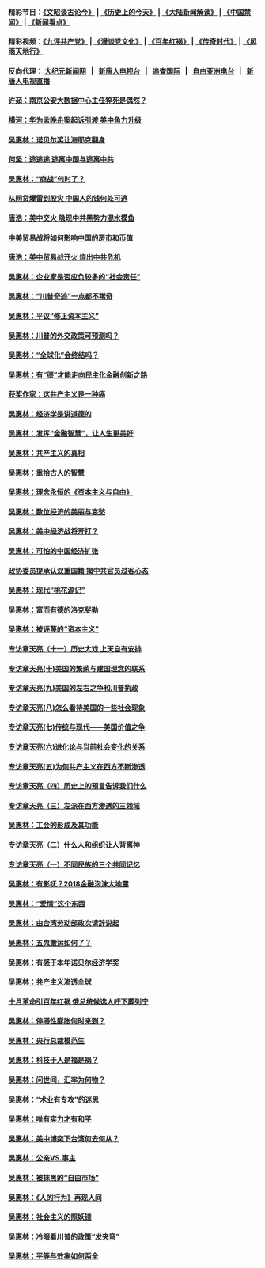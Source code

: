 #### 精彩节目：[《文昭谈古论今》](http://155.138.205.71/wenzhao) | [《历史上的今天》](http://155.138.205.71/today-in-history) | [《大陆新闻解读》](http://155.138.205.71/ntdtv-comedy) | [《中国禁闻》](http://155.138.205.71/ntdtv-news) | [《新闻看点》](http://155.138.205.71/news-insight) 

 #### 精彩视频：[《九评共产党》](http://155.138.205.71:10000/videos/jiuping) | [《漫谈党文化》](http://155.138.205.71:10000/videos/mtdwh) | [《百年红祸》](http://155.138.205.71:10000/videos/bnhh) | [《传奇时代》](http://155.138.205.71:10000/videos/legend) | [《风雨天地行》](http://155.138.205.71:10000/videos/fytdx) 

 #### 反向代理： [大纪元新闻网](http://155.138.205.71:10080/) &nbsp;&nbsp;|&nbsp;&nbsp; [新唐人电视台](http://155.138.205.71:8000/) &nbsp;&nbsp;|&nbsp;&nbsp; [追查国际](http://155.138.205.71:10010/) &nbsp;&nbsp;|&nbsp;&nbsp; [自由亚洲电台](http://155.138.205.71:9800/) &nbsp;&nbsp;|&nbsp;&nbsp; [新唐人电视直播](http://155.138.205.71/) 

#### [许茹：南京公安大数据中心主任猝死是偶然？](../pages/nsc423/n11064744.md?t=02240037) 

#### [横河：华为孟晚舟案起诉引渡 美中角力升级](../pages/nsc423/n11027230.md?t=02240037) 

#### [吴惠林：诺贝尔奖让海耶克翻身](../pages/nsc423/n10890049.md?t=02240037) 

#### [何坚：逃逃逃 逃离中国与逃离中共](../pages/nsc423/n10592891.md?t=02240037) 

#### [吴惠林：“商战”何时了？](../pages/nsc423/n10573558.md?t=02240037) 

#### [从网贷爆雷到股灾 中国人的钱何处可逃](../pages/nsc423/n10572800.md?t=02240037) 

#### [唐浩：美中交火 隐现中共黑势力混水摸鱼](../pages/nsc423/n10544040.md?t=02240037) 

#### [中美贸易战将如何影响中国的房市和币值](../pages/nsc423/n10543697.md?t=02240037) 

#### [唐浩：美中贸易战开火 烧出中共危机](../pages/nsc423/n10540126.md?t=02240037) 

#### [吴惠林：企业家是否应负较多的“社会责任”](../pages/nsc423/n10535022.md?t=02240037) 

#### [吴惠林：“川普奇迹”一点都不稀奇](../pages/nsc423/n10512808.md?t=02240037) 

#### [吴惠林：平议“修正资本主义”](../pages/nsc423/n10495724.md?t=02240037) 

#### [吴惠林：川普的外交政策可预测吗？](../pages/nsc423/n10462387.md?t=02240037) 

#### [吴惠林：“全球化”会终结吗？](../pages/nsc423/n10452838.md?t=02240037) 

#### [吴惠林：有“德”才能走向民主化金融创新之路](../pages/nsc423/n10432292.md?t=02240037) 

#### [获奖作家：这共产主义是一种癌](../pages/nsc423/n10431541.md?t=02240037) 

#### [吴惠林：经济学是讲道德的](../pages/nsc423/n10398014.md?t=02240037) 

#### [吴惠林：发挥“金融智慧”，让人生更美好](../pages/nsc423/n10375019.md?t=02240037) 

#### [吴惠林：共产主义的真相](../pages/nsc423/n10351394.md?t=02240037) 

#### [吴惠林：重拾古人的智慧](../pages/nsc423/n10337691.md?t=02240037) 

#### [吴惠林：理念永恒的《资本主义与自由》](../pages/nsc423/n10316274.md?t=02240037) 

#### [吴惠林：数位经济的美丽与哀愁](../pages/nsc423/n10292946.md?t=02240037) 

#### [吴惠林：美中经济战将开打？](../pages/nsc423/n10258825.md?t=02240037) 

#### [吴惠林：可怕的中国经济扩张](../pages/nsc423/n10219147.md?t=02240037) 

#### [政协委员提承认双重国籍 揭中共官员过客心态](../pages/nsc423/n10208809.md?t=02240037) 

#### [吴惠林：现代“桃花源记”](../pages/nsc423/n10185234.md?t=02240037) 

#### [吴惠林：富而有德的洛克斐勒](../pages/nsc423/n10142264.md?t=02240037) 

#### [吴惠林：被诬蔑的“资本主义”](../pages/nsc423/n10124816.md?t=02240037) 

#### [专访章天亮（十一）历史大戏 上天自有安排](../pages/nsc423/n10094905.md?t=02240037) 

#### [专访章天亮(十)美国的繁荣与建国理念的联系](../pages/nsc423/n10094899.md?t=02240037) 

#### [专访章天亮(九)美国的左右之争和川普执政](../pages/nsc423/n10094889.md?t=02240037) 

#### [专访章天亮(八)怎么看待美国的一些社会现象](../pages/nsc423/n10094857.md?t=02240037) 

#### [专访章天亮(七)传统与现代——美国价值之争](../pages/nsc423/n10093140.md?t=02240037) 

#### [专访章天亮(六)进化论与当前社会变化的关系](../pages/nsc423/n10092036.md?t=02240037) 

#### [专访章天亮(五)为何共产主义在西方不断渗透](../pages/nsc423/n10083620.md?t=02240037) 

#### [专访章天亮（四）历史上的预言告诉我们什么](../pages/nsc423/n10083606.md?t=02240037) 

#### [专访章天亮（三）左派在西方渗透的三领域](../pages/nsc423/n10081115.md?t=02240037) 

#### [吴惠林：工会的形成及其功能](../pages/nsc423/n10080633.md?t=02240037) 

#### [专访章天亮（二）什么人和组织让人背离神](../pages/nsc423/n10076637.md?t=02240037) 

#### [专访章天亮（一）不同民族的三个共同记忆](../pages/nsc423/n10074188.md?t=02240037) 

#### [吴惠林：有影呒？2018金融泡沫大地震](../pages/nsc423/n10040534.md?t=02240037) 

#### [吴惠林：“爱情”这个东西](../pages/nsc423/n10019423.md?t=02240037) 

#### [吴惠林：由台湾劳动部政次请辞说起](../pages/nsc423/n9979679.md?t=02240037) 

#### [吴惠林：五鬼搬运如何了？](../pages/nsc423/n9925338.md?t=02240037) 

#### [吴惠林：有感于本年诺贝尔经济学奖](../pages/nsc423/n9871883.md?t=02240037) 

#### [吴惠林：共产主义渗透全球](../pages/nsc423/n9812748.md?t=02240037) 

#### [十月革命引百年红祸 俄总统候选人吁下葬列宁](../pages/nsc423/n9810182.md?t=02240037) 

#### [吴惠林：停滞性膨胀何时来到？](../pages/nsc423/n9764136.md?t=02240037) 

#### [吴惠林：央行总裁模范生](../pages/nsc423/n9728134.md?t=02240037) 

#### [吴惠林：科技于人是福是祸？](../pages/nsc423/n9672982.md?t=02240037) 

#### [吴惠林：问世间，汇率为何物？](../pages/nsc423/n9621788.md?t=02240037) 

#### [吴惠林：“术业有专攻”的迷思](../pages/nsc423/n9580363.md?t=02240037) 

#### [吴惠林：唯有实力才有和平](../pages/nsc423/n9529599.md?t=02240037) 

#### [吴惠林：美中博奕下台湾何去何从？](../pages/nsc423/n9483598.md?t=02240037) 

#### [吴惠林：公亲VS.事主](../pages/nsc423/n9425637.md?t=02240037) 

#### [吴惠林：被抹黑的“自由市场”](../pages/nsc423/n9351545.md?t=02240037) 

#### [吴惠林：《人的行为》再现人间](../pages/nsc423/n9296339.md?t=02240037) 

#### [吴惠林：社会主义的照妖镜](../pages/nsc423/n9243460.md?t=02240037) 

#### [吴惠林：冷眼看川普的政策“发夹弯”](../pages/nsc423/n9120684.md?t=02240037) 

#### [吴惠林：平等与效率如何两全](../pages/nsc423/n9075430.md?t=02240037) 

